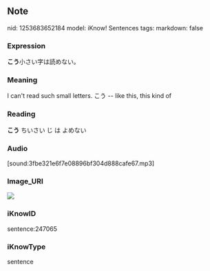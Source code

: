 ## Note
nid: 1253683652184
model: iKnow! Sentences
tags: 
markdown: false

### Expression
<b>こう</b>小さい字は読めない。

### Meaning
I can't read such small letters.
こう -- like this, this kind of

### Reading
<b>こう</b> ちいさい じ は よめない

### Audio
[sound:3fbe321e6f7e08896bf304d888cafe67.mp3]

### Image_URI
<img src="4d4c2715a191f4b45ee24f97735dfa35.jpg">

### iKnowID
sentence:247065

### iKnowType
sentence
